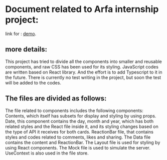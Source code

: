 # Document related to Arfa internship project:

link for : [demo](https://daniel-x-project.netlify.app/).

## more details:

This project has tried to divide all the components into smaller and reusable components, and raw CSS has been used for its styling.
JavaScript codes are written based on React library. And the effort is to add Typescript to it in the future.
There is currently no test writing in the project, but soon the test will be added to the codes.
## The files are divided as follows:
 The file related to components includes the following components:
Contents, which itself has subsets for display and styling by using props.
Date, this component contains the day, month and year, which has both related styles and the React file inside it, and its styling changes based on the type of API it receives for both cards.
ReactionBar file, that contains styles and codes related to comments, likes and sharing.
The Data file contains the content and ReactionBar.
The Layout file is used for styling by using React components.
The Mock file is used to simulate the server.
UseContext is also used in the file store.

